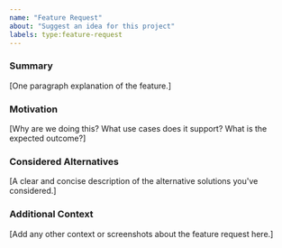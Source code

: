 ```yaml
---
name: "Feature Request"
about: "Suggest an idea for this project"
labels: type:feature-request
---
```


<!--
Please make sure to:
- Comply with our code of conduct: https://github.com/cryptomator/cryptomator/blob/develop/.github/CODE_OF_CONDUCT.md
- Search for existing similar issues first: https://github.com/cryptomator/cryptomator/issues?q=
-->

### Summary

[One paragraph explanation of the feature.]

### Motivation

[Why are we doing this? What use cases does it support? What is the expected outcome?]

### Considered Alternatives

[A clear and concise description of the alternative solutions you've considered.]

### Additional Context

[Add any other context or screenshots about the feature request here.]
